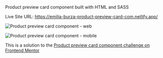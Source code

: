 Product preview card component built with HTML and SASS


Live Site URL: https://emilia-burza-product-preview-card-com.netlify.app/


![Product preview card component - web](https://github.com/user-attachments/assets/ef7119e2-7c09-467f-815d-66ff5e4bd366)


![Product preview card component - mobile](https://github.com/user-attachments/assets/0e6637fd-d386-4c1b-8c86-61523df0e1a3)




This is a solution to the [Product preview card component challenge on Frontend Mentor](https://www.frontendmentor.io/challenges/product-preview-card-component-GO7UmttRfa)

